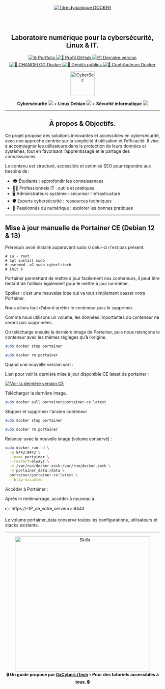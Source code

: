 <div align="center">

  <br></br>
  
  <a href="https://github.com/0xCyberLiTech">
    <img src="https://readme-typing-svg.herokuapp.com?font=JetBrains+Mono&size=50&duration=6000&pause=1000000000&color=FF0048&center=true&vCenter=true&width=1100&lines=%3EDOCKER_" alt="Titre dynamique DOCKER" />
  </a>
  
  <br></br>

  <h2>Laboratoire numérique pour la cybersécurité, Linux & IT.</h2>

  <p align="center">
    <p align="center">
      <a href="https://0xcyberlitech.github.io/">
        <img src="https://img.shields.io/badge/Portfolio-0xCyberLiTech-181717?logo=github&style=flat-square" alt="🌐 Portfolio" />
      </a>
      <a href="https://github.com/0xCyberLiTech">
        <img src="https://img.shields.io/badge/Profil-GitHub-181717?logo=github&style=flat-square" alt="🔗 Profil GitHub" />
      </a>
      <a href="https://github.com/0xCyberLiTech/Docker/releases/latest">
        <img src="https://img.shields.io/github/v/release/0xCyberLiTech/Docker?label=version&style=flat-square&color=blue" alt="📦 Dernière version" />
      </a>
      <a href="https://github.com/0xCyberLiTech/Docker/blob/main/CHANGELOG.md">
        <img src="https://img.shields.io/badge/📄%20Changelog-Docker-blue?style=flat-square" alt="📄 CHANGELOG Docker" />
      </a>
      <a href="https://github.com/0xCyberLiTech?tab=repositories">
        <img src="https://img.shields.io/badge/Dépôts-publics-blue?style=flat-square" alt="📂 Dépôts publics" />
      </a>
      <a href="https://github.com/0xCyberLiTech/Docker/graphs/contributors">
        <img src="https://img.shields.io/badge/👥%20Contributeurs-cliquez%20ici-007ec6?style=flat-square" alt="👥 Contributeurs Docker" />
      </a>
    </p>
  </p>

</div>

<div align="center">
  <img src="https://img.icons8.com/fluency/96/000000/cyber-security.png" alt="CyberSec" width="80"/>
</div>

<div align="center">
  <p>
    <strong>Cybersécurité</strong> <img src="https://img.icons8.com/color/24/000000/lock--v1.png"/> • <strong>Linux Debian</strong> <img src="https://img.icons8.com/color/24/000000/linux.png"/> • <strong>Sécurité informatique</strong> <img src="https://img.icons8.com/color/24/000000/shield-security.png"/>
  </p>
</div>

---

<div align="center">
  
## À propos & Objectifs.

</div>

Ce projet propose des solutions innovantes et accessibles en cybersécurité, avec une approche centrée sur la simplicité d’utilisation et l’efficacité. Il vise à accompagner les utilisateurs dans la protection de leurs données et systèmes, tout en favorisant l’apprentissage et le partage des connaissances.

Le contenu est structuré, accessible et optimisé SEO pour répondre aux besoins de :
- 🎓 Étudiants : approfondir les connaissances
- 👨‍💻 Professionnels IT : outils et pratiques
- 🖥️ Administrateurs système : sécuriser l’infrastructure
- 🛡️ Experts cybersécurité : ressources techniques
- 🚀 Passionnés du numérique : explorer les bonnes pratiques

---

## Mise à jour manuelle de Portainer CE (Debian 12 & 13)

Prérequis avoir installé auparavant sudo si celui-ci n'est pas présent.

```
# su - root
# apt install sudo
# usermod -aG sudo cyberlitech
# init 6
```

Portainer permettant de mettre à jour facilement nos conteneurs, il peut être tentant de l’utiliser également pour le mettre à jour lui-même. 

Spoiler : c’est une mauvaise idée qui va tout simplement casser votre Portainer. 

Nous allons tout d’abord arrêter le conteneur puis le supprimer. 

Comme nous utilisons un volume, les données importantes du conteneur ne seront pas supprimées.

On télécharge ensuite la dernière image de Portainer, puis nous relançons le conteneur avec les mêmes réglages qu’à l’origine.

```bash
sudo docker stop portainer
```

```bash
sudo docker rm portainer
```

Quand une nouvelle version sort :

Lien pour voir la dernière mise à jour disponible CE latest de portainer :

[![Voir la dernière version CE](https://img.shields.io/badge/PORTAINER-CE%20Latest-blue?style=for-the-badge&logo=docker)](https://github.com/portainer/portainer/releases)

Télécharger la dernière image.

```bash
sudo docker pull portainer/portainer-ce:latest
```

Stopper et supprimer l'ancien conteneur

```bash
sudo docker stop portainer
```

```bash
sudo docker rm portainer
```

Relancer avec la nouvelle image (volume conservé) :

```bash
sudo docker run -d \
  -p 9443:9443 \
  --name portainer \
  --restart=always \
  -v /var/run/docker.sock:/var/run/docker.sock \
  -v portainer_data:/data \
  portainer/portainer-ce:latest \
  --http-disabled
```

Accéder à Portainer :

Après le redémarrage, accéder à nouveau à.

👉 https://<IP_de_votre_serveur>:9443

Le volume portainer_data conserve toutes les configurations, utilisateurs et stacks existants.

---

<div align="center">
  <a href="https://github.com/0xCyberLiTech" target="_blank" rel="noopener">
    <img src="https://skillicons.dev/icons?i=linux,debian,bash,docker,nginx,git,vim,python,markdown" alt="Skills" width="440">
  </a>
</div>

<div align="center">
  <b>🔒 Un guide proposé par <a href="https://github.com/0xCyberLiTech">0xCyberLiTech</a> • Pour des tutoriels accessibles à tous. 🔒</b>
</div>

